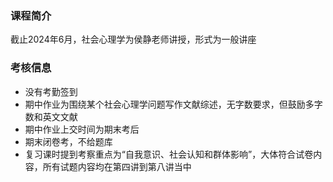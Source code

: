 ### 课程简介
截止2024年6月，社会心理学为侯静老师讲授，形式为一般讲座

### 考核信息
- 没有考勤签到
- 期中作业为围绕某个社会心理学问题写作文献综述，无字数要求，但鼓励多字数和英文文献
- 期中作业上交时间为期末考后
- 期末闭卷考，不给题库
- 复习课时提到考察重点为“自我意识、社会认知和群体影响”，大体符合试卷内容，所有试题内容均在第四讲到第八讲当中
